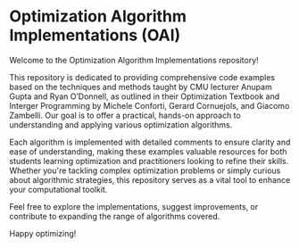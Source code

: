 # Optimization Algorithm Implementations (OAI)

Welcome to the Optimization Algorithm Implementations repository! 

This repository is dedicated to providing comprehensive code examples based on the techniques and methods taught by CMU lecturer Anupam Gupta and Ryan O’Donnell, as outlined in their Optimization Textbook and Interger Programming by Michele Conforti, Gerard Cornuejols, and Giacomo Zambelli. Our goal is to offer a practical, hands-on approach to understanding and applying various optimization algorithms.

Each algorithm is implemented with detailed comments to ensure clarity and ease of understanding, making these examples valuable resources for both students learning optimization and practitioners looking to refine their skills. Whether you're tackling complex optimization problems or simply curious about algorithmic strategies, this repository serves as a vital tool to enhance your computational toolkit.

Feel free to explore the implementations, suggest improvements, or contribute to expanding the range of algorithms covered. 

Happy optimizing!
